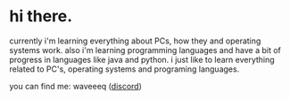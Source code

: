 # hi there.
currently i'm learning everything about PCs, how they and operating systems work. also i'm learning programming languages and have a bit of progress in languages like java and python. i just like to learn everything related to PC's, operating systems and programing languages.

you can find me: waveeeq ([discord](https://discord.com/))
